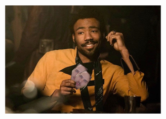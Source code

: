 [![pic](https://github.com/greeger/greeger/blob/master/pictures/Lando_poker.png "bruh")](https://t.me/gerg_pozhil)
